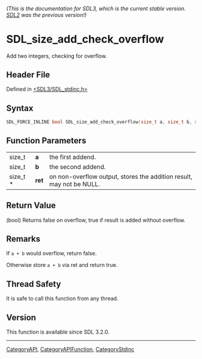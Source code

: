 ###### (This is the documentation for SDL3, which is the current stable version. [SDL2](https://wiki.libsdl.org/SDL2/) was the previous version!)
# SDL_size_add_check_overflow

Add two integers, checking for overflow.

## Header File

Defined in [<SDL3/SDL_stdinc.h>](https://github.com/libsdl-org/SDL/blob/main/include/SDL3/SDL_stdinc.h)

## Syntax

```c
SDL_FORCE_INLINE bool SDL_size_add_check_overflow(size_t a, size_t b, size_t *ret);
```

## Function Parameters

|          |         |                                                                      |
| -------- | ------- | -------------------------------------------------------------------- |
| size_t   | **a**   | the first addend.                                                    |
| size_t   | **b**   | the second addend.                                                   |
| size_t * | **ret** | on non-overflow output, stores the addition result, may not be NULL. |

## Return Value

(bool) Returns false on overflow, true if result is added without overflow.

## Remarks

If `a + b` would overflow, return false.

Otherwise store `a + b` via ret and return true.

## Thread Safety

It is safe to call this function from any thread.

## Version

This function is available since SDL 3.2.0.

----
[CategoryAPI](CategoryAPI), [CategoryAPIFunction](CategoryAPIFunction), [CategoryStdinc](CategoryStdinc)

